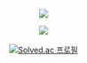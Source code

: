 

<div align="center">
  <img src="https://capsule-render.vercel.app/api?type=waving&color=gradient&customColorList=0,2,2,5,30&height=200&section=header&text=Cho-sy%20Github!&fontSize=90" />

  <img src="https://github-readme-stats.vercel.app/api?username=cho-sy&show_icons=true"> <br><br>
  [![Solved.ac
프로필](http://mazassumnida.wtf/api/v2/generate_badge?boj=1208melon)](https://solved.ac/1208melon)
  
</div>

<!--
**cho-sy/cho-sy** is a ✨ _special_ ✨ repository because its `README.md` (this file) appears on your GitHub profile.

Here are some ideas to get you started:

- 🔭 I’m currently working on ...
- 🌱 I’m currently learning ...
- 👯 I’m looking to collaborate on ...
- 🤔 I’m looking for help with ...
- 💬 Ask me about ...
- 📫 How to reach me: ...
- 😄 Pronouns: ...
- ⚡ Fun fact: ...
-->
